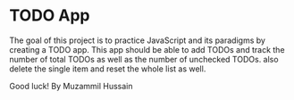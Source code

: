 # TODO App

The goal of this project is to practice JavaScript and its paradigms by creating
a TODO app. This app should be able to add TODOs and track the number of total
TODOs as well as the number of unchecked TODOs.
also delete the single item and reset the whole list as well.

Good luck!
By Muzammil Hussain
